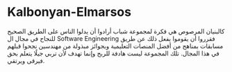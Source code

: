 # Kalbonyan-Elmarsos
 كالبنيان المرصوص هي فكرة لمجموعة شباب أرادوا أن يدلوا الناس على الطريق الصحيح للنجاح في مجال ال Software Engineering فقرروا أن يقوموا بفعل ذلك عن طريق مسابقات بمناهج من أفضل المنصات التعليمية وبجوائز مبذولة من مهندسين نجحوا قبلهم في هذا المجال. تلك المجموعة ليست هادفة للربح وإنما تهدف لأن تربي جيلًا يتعلم بحق فيرقى ويرتقي.
